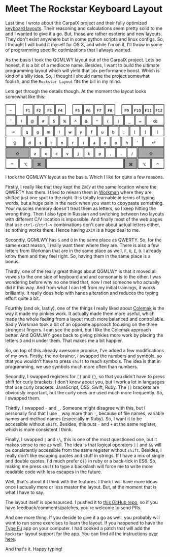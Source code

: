 # Meet The Rockstar Keyboard Layout

Last time I wrote about the CarpalX project and their fully optimized
[keyboard layouts](http://mkweb.bcgsc.ca/carpalx/?full_optimization).
Their reasoning and calculations seem pretty solid to me and I wanted to
give it a go. But, those are rather esoteric and new layouts. They don't exist
anywhere but in some python scripts and linux configs. So, I thought I will
build it myself for OS X, and while I'm on it, I'll throw in some of programming
specific optimizations that I always wanted.

As the basis I took the QGMLWY layout out of the CarpalX project. Lets be honest,
it is a bit of a mediocre name. Besides, I want to build the ultimate programming
layout which will yield that `10x` performance boost. Which is kind of a silly
idea. So, I thought I should name the project somewhat foolish, and the
`Rockstar Layout` fits the bill in my mind.

Lets get through the details though. At the moment the layout looks somewhat like this:

![](https://github.com/MadRabbit/rockstar-layout/raw/master/screenshot.png)

I took the QGMLWY layout as the basis. Which I like for quite a few reasons.

Firstly, I really like that they kept the `ZXCV` at the same location where
the QWERTY has them. I tried to relearn them in [Workman](http://www.workmanlayout.com)
where they are shifted just one spot to the right. It is totally learnable in
terms of typing words, but a huge pain in the neck when you want to copypaste
something. Your muscles memory doesn't treat them as letters, so I keep hitting
the wrong thing. Then I also type in Russian and switching between two layouts
with different C/V location is impossible. And finally most of the web pages
that use `ctrl-c`/`ctrl-v` combinations don't care about actual letters either,
so nothing works there. Hence having `ZXCV` is a huge deal to me.

Secondly, QGMLWY has `S` and `Q` in the same place as QWERTY. So, for the same
exact reason, I really want them where they are. There is also a few letters
from Workman that are in the same place as well, `F`, `U`, `E`, `O`. I already
know them and they feel right. So, having them in the same place is a bonus.

Thirdly, one of the really great things about QGMLWY is that it moved all vowels
to the one side of keyboard and and consonants to the other. I was wondering before
why no one tried that, now I met someone who actually did it this way. And from
what I can tell from my initial trainings, it works brilliantly. It really does
help with hands alteration and reduces the typing effort quite a bit.

Fourthly (and ok, lastly), one of the things I really liked about
[Colemak](http://colemak.com) is the way it made my pinkies work. It actually
made them more useful, which made the whole feeling from a layout much more
balanced and controllable. Sadly Workman took a bit of an opposite approach
focusing on the three strongest fingers. I can see the point, but I like the
Colemak approach better. And QGMLWY goes back to giving pinkies more work by
placing the letters `D` and `H` under them. That makes me a bit happier.

So, on top of this already awesome promise, I've added a few modifications of
my own. Firstly, the no-brainer, I swapped the numbers and symbols, so that you
wouldn't have to press `shift` to reach symbols. The idea is that in programming,
we use symbols much more often than numbers.

Secondly, I swapped registers for `[]` and `{}`, so that you didn't have to press
shift for curly brackets. I don't know about you, but I work a lot in languages
that use curly brackets. JavaScript, CSS, Swift, Ruby. The `[]` brackets are
obviously important, but the curly ones are used much more frequently. So, I
swapped them.

Thirdly, I swapped `-` and `_`. Someone might disagree with this, but I personally
find that I use `_` way more than `-`, because of file names, variable names
and method names (especially in Ruby). So, I want it to be accessible without
`shift`. Besides, this puts `-` and `+` at the same register, which is more
consistent I think.

Finally, I swapped `|` and `\\`, this is one of the most questioned one, but it
makes sense to me as well. The idea is that logical operators `||` and `&&` will
be consistently accessible from the same register without `shift`. Besides, I
really don't like escaping quotes and stuff in strings. If I have a mix of single
and double quotes, I'd much prefer `Q{}` in ruby or a back-tick in ES6. So, making
me press `shift` to type a backslash will force me to write more readable code
with less escapes in the future.

Well, that's about it I think with the features. I think I will have more ideas
once I actually more or less master the layout. But, at the moment that is what
I have to say.

The layout itself is opensourced. I pushed it to
[this GitHub repo](https://github.com/MadRabbit/rockstar-layout), so if you have
feedback/comments/patches, you're welcome to send PRs.

And one more thing. If you decide to give it a go as well, you probably will
want to run some exercises to learn the layout. If you happened to have the
[Type Fu](http://type-fu.com) app on your computer. I had cooked a patch that
will add the `Rockstar` layout support for the app. You can find all the
instructions [over here](https://github.com/MadRabbit/typefu-rockstar-support).

And that's it. Happy typing!
